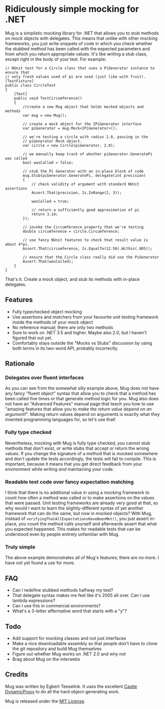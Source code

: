 Ridiculously simple mocking for .NET
====================================

Mug is a simplistic mocking library for .NET that allows you to stub methods on mock objects with delegates. This means that unlike with other mocking frameworks, you just write snippets of code in which you check whether the stubbed method has been called with the expected parameters and from which you return appropriate values. It's like writing a stub class, except right in the body of your test. For example:

    // NUnit test for a Circle class that uses a PiGenerator instance to ensure that
    // only fresh values used of pi are used (just like with fruit).
    [TestFixture]
    public class CircleTest
    {
        [Test]
        public void TestCircumference()
        {
            //create a new Mug object that holds mocked objects and methods
            var mug = new Mug();

            // create a mock object for the IPiGenerator interface
            var piGenerator = mug.Mock<IPiGenerator>();

            // we're testing a circle with radius 2.0, passing in the
            // piGenerator Mock object.
            var circle = new Circle(piGenerator, 2.0);

            // we manually keep track of whether piGenerator.GeneratePi was called
            bool wasCalled = false;

            // stub the Pi Generator with an in-place block of code
            mug.Stub(piGenerator.GeneratePi, delegate(int precision)
            {
                // check validity of argument with standard NUnit assertions
                Assert.That(precision, Is.InRange(2, 3));

                wasCalled = true;

                // return a sufficiently good approximation of pi
                return 3.14;
            });

            // invoke the Circumference property that we're testing
            double circumference = circle.Circumference;

            // use fancy NUnit features to check that result value is about 4*pi.
            Assert.That(circumference, Is.EqualTo(12.56).Within(.005));

            // ensure that the Circle class really did use the PiGenerator
            Assert.That(wasCalled);
        }
    }

That's it. Create a mock object, and stub its methods with in-place delegates.

Features
--------

  * Fully typechecked object mocking
  * Use assertions and matchers from your favourite unit testing framework inside the methods of your mock object
  * No reference manual; there are only two methods
  * Sure to work on .NET 3.5 and higher. Maybe also 2.0, but I haven't figured that out yet.
  * Comfortably stays outside the "Mocks vs Stubs" discussion by using both terms in its two-word API, probably incorrectly.

Rationale
---------

### Delegates over fluent interfaces
As you can see from the somewhat silly example above, Mug does not have any fancy "fluent object" syntax that allow you to check that a method has been called five times or that generate method logic for you. Mug also does not have an "Advanced Features" manual page that teach you how to use "amazing features that allow you to *make the return value depend on an argument!*". Making return values depend on arguments is exactly what they invented programming languages for, so let's use that!

### Fully type checked
Nevertheless, mocking with Mug is fully type checked; you cannot stub methods that don't exist, or write stubs that accept or return the wrong values. If you change the signature of a method that is mocked somewhere and don't update the tests accordingly, the tests will fail to compile. This is important, because it means that you get direct feedback from your environment while writing *and* maintaining your code.

### Readable test code over fancy expectation matching
I think that there is no additional value in using a mocking framework to count how often a method was called or to make assertions on the values that were passed. Unit testing frameworks are already very good at that, so why would I want to learn the slightly-different syntax of yet another framework that can do the same, but now in mocked objects? With Mug, instead of `verifyingThatAllExpectationsHaveBeenMet()`, you just assert in-place, you count the method calls yourself and afterwards assert that what you expected happened. This makes for readable tests that can be understood even by people entirely unfamiliar with Mug.

### Truly simple
The above example demonstrates all of Mug's features; there are no more. I have not yet found a use for more.

FAQ
---

 - Can I redefine stubbed methods halfway my test?
 - That delegate syntax makes me feel like it's 2005 all over. Can I use lambda expressions?
 - Can I use this in commercial environments?
 - What's a 3-letter affermative word that starts with a "y"?
 
Todo
----

 * Add support for mocking classes and not just interfaces
 * Make a nice downloadable assembly so that people don't have to clone the git repository and build Mug themselves
 * Figure out whether Mug works on .NET 2.0 and why not
 * Brag about Mug on the interwebs
 
Credits
-------

Mug was written by Egbert Teeselink. It uses the excellent <a href="http://www.castleproject.org/dynamicproxy/index.html">Castle DynamicProxy</a> to do all the hard object-generating work.

Mug is released under the <a href="http://creativecommons.org/licenses/MIT/">MIT License</a>.

